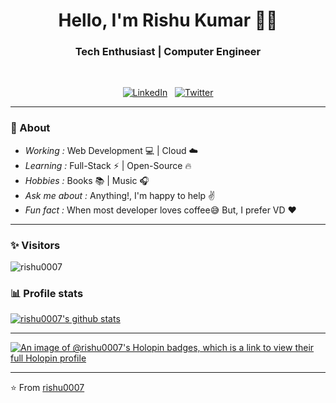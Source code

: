 <h1 align="center"> Hello, I'm Rishu Kumar 👨‍💻 </h1>

<h3 align="center">  Tech Enthusiast | Computer Engineer </h3> <br>

<p align="center"> 
<a href="https://www.linkedin.com/in/rishu-kumar07"><img alt="LinkedIn" src="https://img.shields.io/badge/linkedin%20-%230077B5.svg?&style=flat&logo=linkedin&logoColor=white"/></a> &nbsp
<a href="https://twitter.com/hello_rishu"><img alt="Twitter" src="https://img.shields.io/badge/-hello_rishu-1ca0f1?style=flat-square&logo=twitter&logoColor=white&link=https://twitter.com/hello_rishu"></a>
</p>

---------------------------------------------------------------------------------------------------------------------------------------------------------------------------------
### 🤔 About
-  *Working :*  Web Development :computer: | Cloud :cloud: 
-  *Learning :* Full-Stack :zap: | Open-Source :fire:	
-  *Hobbies :* Books :books: | Music :headphones:
-  *Ask me about :* Anything!, I'm happy to help :v:
-  *Fun fact :* When most developer loves coffee:sweat_smile: But, I prefer VD :heart: 

---------------------------------------------------------------------------------------------------------------------------------------------------------------------------------
### ✨ Visitors 

<p align="left"> <img src="https://komarev.com/ghpvc/?username=rishu0007" alt="rishu0007" /> </p>

### 📊 Profile stats

[![rishu0007's github stats](https://github-readme-stats.vercel.app/api?username=rishu0007&show_icons=true&title_color=fff&icon_color=79ff97&text_color=9f9f9f&bg_color=151515)](https://github.com/rishu0007/github-readme-stats)

-------------------------------------------------------------------------------------------------------------------------------------------------------------------------------
[![An image of @rishu0007's Holopin badges, which is a link to view their full Holopin profile](https://holopin.me/rishu0007)](https://holopin.io/@rishu0007)

---------------------------------------------------------------------------------------------------------------------------------------------------------------------------------
⭐️ From [rishu0007](http://www.github.com/rishu0007)
